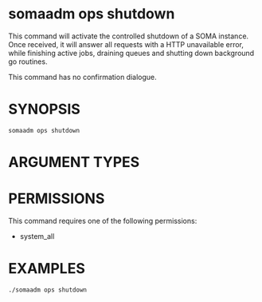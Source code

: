 # somaadm ops shutdown

This command will activate the controlled shutdown of a SOMA
instance. Once received, it will answer all requests with a HTTP
unavailable error, while finishing active jobs, draining queues
and shutting down background go routines.

This command has no confirmation dialogue.

# SYNOPSIS

```
somaadm ops shutdown
```

# ARGUMENT TYPES

# PERMISSIONS

This command requires one of the following permissions:

* system\_all

# EXAMPLES

```
./somaadm ops shutdown
```
